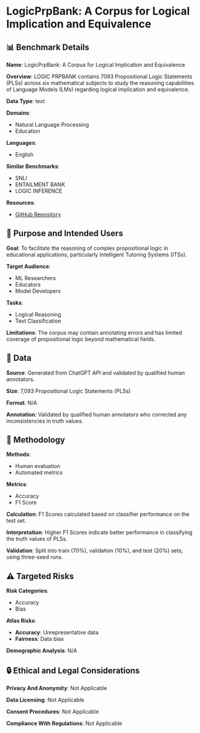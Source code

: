 # LogicPrpBank: A Corpus for Logical Implication and Equivalence

## 📊 Benchmark Details

**Name**: LogicPrpBank: A Corpus for Logical Implication and Equivalence

**Overview**: LOGIC PRPBANK contains 7093 Propositional Logic Statements (PLSs) across six mathematical subjects to study the reasoning capabilities of Language Models (LMs) regarding logical implication and equivalence.

**Data Type**: text

**Domains**:
- Natural Language Processing
- Education

**Languages**:
- English

**Similar Benchmarks**:
- SNLI
- ENTAILMENT BANK
- LOGIC INFERENCE

**Resources**:
- [GitHub Repository](https://github.com/JZCS2018/AI4ED2024)

## 🎯 Purpose and Intended Users

**Goal**: To facilitate the reasoning of complex propositional logic in educational applications, particularly Intelligent Tutoring Systems (ITSs).

**Target Audience**:
- ML Researchers
- Educators
- Model Developers

**Tasks**:
- Logical Reasoning
- Text Classification

**Limitations**: The corpus may contain annotating errors and has limited coverage of propositional logic beyond mathematical fields.

## 💾 Data

**Source**: Generated from ChatGPT API and validated by qualified human annotators.

**Size**: 7,093 Propositional Logic Statements (PLSs)

**Format**: N/A

**Annotation**: Validated by qualified human annotators who corrected any inconsistencies in truth values.

## 🔬 Methodology

**Methods**:
- Human evaluation
- Automated metrics

**Metrics**:
- Accuracy
- F1 Score

**Calculation**: F1 Scores calculated based on classifier performance on the test set.

**Interpretation**: Higher F1 Scores indicate better performance in classifying the truth values of PLSs.

**Validation**: Split into train (70%), validation (10%), and test (20%) sets; using three-seed runs.

## ⚠️ Targeted Risks

**Risk Categories**:
- Accuracy
- Bias

**Atlas Risks**:
- **Accuracy**: Unrepresentative data
- **Fairness**: Data bias

**Demographic Analysis**: N/A

## 🔒 Ethical and Legal Considerations

**Privacy And Anonymity**: Not Applicable

**Data Licensing**: Not Applicable

**Consent Procedures**: Not Applicable

**Compliance With Regulations**: Not Applicable
